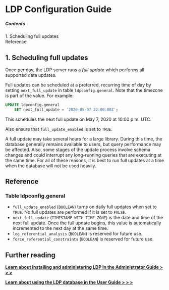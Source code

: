 LDP Configuration Guide
=======================

##### Contents  
1\. Scheduling full updates  
Reference


1\. Scheduling full updates
---------------------------

Once per day, the LDP server runs a _full update_ which performs all
supported data updates.

Full updates can be scheduled at a preferred, recurring time of day by
setting `next_full_update` in table `ldpconfig.general`.  Note that
the timezone is part of the value.  For example:

```sql
UPDATE ldpconfig.general
    SET next_full_update = '2020-05-07 22:00:00Z';
```

This schedules the next full update on May 7, 2020 at 10:00 p.m. UTC.

Also ensure that `full_update_enabled` is set to `TRUE`.

A full update may take several hours for a large library.  During this
time, the database generally remains available to users, but query
performance may be affected.  Also, some stages of the update process
involve schema changes and could interrupt any long-running queries
that are executing at the same time.  For all of these reasons, it is
best to run full updates at a time when the database will not be used
heavily.


Reference
---------

### Table ldpconfig.general

* `full_update_enabled` (`BOOLEAN`) turns on daily full updates when
  set to `TRUE`.  No full updates are performed if it is set to
`FALSE`.
* `next_full_update` (`TIMESTAMP WITH TIME ZONE`) is the date and time
  of the next full update.  Once the full update begins, this value is
automatically incremented to the next day at the same time.
* `log_referential_analysis` (`BOOLEAN`) is reserved for future use.
* `force_referential_constraints` (`BOOLEAN`) is reserved for future
  use.


Further reading
---------------

[__Learn about installing and administering LDP in the Administrator Guide > > >__](Admin_Guide.md)

[__Learn about using the LDP database in the User Guide > > >__](User_Guide.md)


